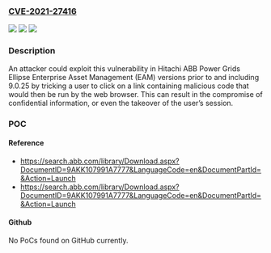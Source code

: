 ### [CVE-2021-27416](https://cve.mitre.org/cgi-bin/cvename.cgi?name=CVE-2021-27416)
![](https://img.shields.io/static/v1?label=Product&message=Ellipse%20Enterprise%20Asset%20Management%20(EAM)&color=blue)
![](https://img.shields.io/static/v1?label=Version&message=%3C%3D%209.0.25%20&color=brighgreen)
![](https://img.shields.io/static/v1?label=Vulnerability&message=CWE-79%20Cross-site%20Scripting%20(XSS)&color=brighgreen)

### Description

An attacker could exploit this vulnerability in Hitachi ABB Power Grids Ellipse Enterprise Asset Management (EAM) versions prior to and including 9.0.25 by tricking a user to click on a link containing malicious code that would then be run by the web browser. This can result in the compromise of confidential information, or even the takeover of the user’s session.

### POC

#### Reference
- https://search.abb.com/library/Download.aspx?DocumentID=9AKK107991A7777&LanguageCode=en&DocumentPartId=&Action=Launch
- https://search.abb.com/library/Download.aspx?DocumentID=9AKK107991A7777&LanguageCode=en&DocumentPartId=&Action=Launch

#### Github
No PoCs found on GitHub currently.

